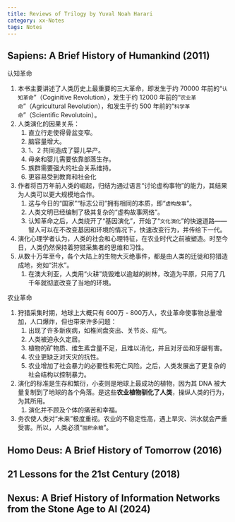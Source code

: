 ```yaml
---
title: Reviews of Trilogy by Yuval Noah Harari
category: xx-Notes
tags: Notes
---
```


##  Sapiens: A Brief History of Humankind (2011)

认知革命
1. 本书主要讲述了人类历史上最重要的三大革命，即发生于约 70000 年前的“`认知革命`”（Coginitive Revolution），发生于约 12000 年前的“`农业革命`”（Agricultural Revolution），和发生于约 500 年前的“`科学革命`”（Scientific Revolutoin）。
2. 人类演化的因果关系：
   1. 直立行走使得骨盆变窄。
   2. 脑容量增大。
   3. 1、2 共同造成了婴儿早产。
   4. 母亲和婴儿需要依靠部落生存。
   5. 族群需要强大的社会关系维持。
   6. 更容易受到教育和社会化
3. 作者将百万年前人类的崛起，归结为通过语言“讨论虚构事物”的能力，其结果为人类可以更大规模地合作。
   1. 这与今日的“国家”“标志公司”拥有相同的本质，即“`虚构故事`”。
   2. 人类文明已经编制了极其复杂的“虚构故事网络”。
   3. 认知革命之后，人类绕开了“基因演化”，开始了“`文化演化`”的快速道路——智人可以在不改变基因和环境的情况下，快速改变行为，并传给下一代。
4. 演化心理学者认为，人类的社会和心理特征，在农业时代之前被塑造。时至今日，人类仍然保持着狩猎采集者的思维和习性。
5. 从数十万年至今，各个大陆上的生物大灭绝事件，都是由人类的迁徙和狩猎造成地，宛如“洪水”。
   1. 在澳大利亚，人类用“火耕”烧毁难以逾越的树林，改造为平原，只用了几千年就彻底改变了当地的环境。

农业革命
1. 狩猎采集时期，地球上大概只有 600万 - 800万人，农业革命使事物总量增加，人口爆炸，但也带来许多问题：
   1. 出现了许多新疾病，如椎间盘突出、关节炎、疝气。
   2. 人类被迫永久定居。
   3. 植物的矿物质、维生素含量不足，且难以消化，并且对牙齿和牙龈有害。
   4. 农业更缺乏对天灾的抗性。
   5. 农业增加了社会暴力的必要性和死亡风险。之后，人类发展出了更复杂的社会结构以控制暴力。
2. 演化的标准是生存和繁衍，小麦则是地球上最成功的植物，因为其 DNA 被大量复制到了地球的各个角落。是这些**农业植物驯化了人类**，操纵人类的行为，为其所用。
   1. 演化并不顾及个体的痛苦和幸福。
3. 务农使人类对“未来”极度重视。农业的不稳定性高，遇上旱灾、洪水就会严重受害。所以，人类必须“`囤积余粮`”。

## Homo Deus: A Brief History of Tomorrow (2016)

## 21 Lessons for the 21st Century (2018)

## Nexus: A Brief History of Information Networks from the Stone Age to AI (2024)